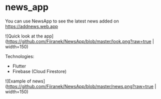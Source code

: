 # news_app

You can use NewsApp to see the latest news added on https://addnews.web.app

![Quick look at the app](https://github.com/Fiiranek/NewsApp/blob/master/look.png?raw=true | width=150)

Technologies:
- Flutter
- Firebase (Cloud Firestore)

![Example of news](https://github.com/Fiiranek/NewsApp/blob/master/news.png?raw=true | width=150)
